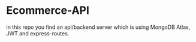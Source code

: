 # Ecommerce-API
in this repo you find an api/backend server which is using MongoDB Atlas, JWT and express-routes.
